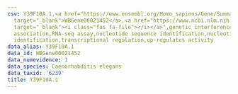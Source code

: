 ```yaml
---
csv: Y39F10A.1,<a href="https://www.ensembl.org/Homo_sapiens/Gene/Summary?db=core;g=WBGene00021452"
  target="_blank">WBGene00021452</a>,<a href="https://www.ncbi.nlm.nih.gov/pubmed/27496166"
  target="_blank"><i class="fas fa-file"></i></a>",genetic interference,functional
  association,RNA-seq assay,nucleotide sequence identification,nucleotide sequence
  identification,transcriptional regulation,up-regulates activity
data_alias: Y39F10A.1
data_id: WBGene00021452
data_numevidence: 1
data_species: Caenorhabditis elegans
data_taxid: '6239'
title: Y39F10A.1
---
```

